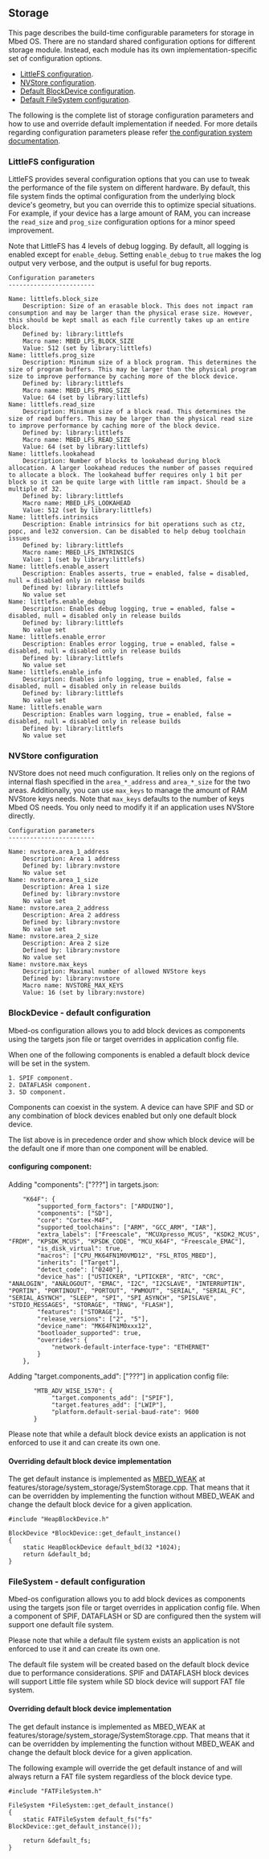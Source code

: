 <h2 id="configuration-storage">Storage</h2>

This page describes the build-time configurable parameters for storage in Mbed OS. There are no standard shared configuration options for different storage module. Instead, each module has its own implementation-specific set of configuration options.

- [LittleFS configuration](#littlefs-configuration).
- [NVStore configuration](#nvstore-configuration).
- [Default BlockDevice configuration](#Default-BlockDevice-configuration).
- [Default FileSystem configuration](#Default-FileSystem-configuration).

The following is the complete list of storage configuration parameters and how to use and override default implementation if needed.
For more details regarding configuration parameters please refer [the configuration system documentation](configuration.md).

### LittleFS configuration

LittleFS provides several configuration options that you can use to tweak the performance of the file system on different hardware. By default, this file system finds the optimal configuration from the underlying block device's geometry, but you can override this to optimize special situations. For example, if your device has a large amount of RAM, you can increase the `read_size` and `prog_size` configuration options for a minor speed improvement.

Note that LittleFS has 4 levels of debug logging. By default, all logging is enabled except for `enable_debug`. Setting `enable_debug` to `true` makes the log output very verbose, and the output is useful for bug reports.

```
Configuration parameters
------------------------

Name: littlefs.block_size
    Description: Size of an erasable block. This does not impact ram consumption and may be larger than the physical erase size. However, this should be kept small as each file currently takes up an entire block.
    Defined by: library:littlefs
    Macro name: MBED_LFS_BLOCK_SIZE
    Value: 512 (set by library:littlefs)
Name: littlefs.prog_size
    Description: Minimum size of a block program. This determines the size of program buffers. This may be larger than the physical program size to improve performance by caching more of the block device.
    Defined by: library:littlefs
    Macro name: MBED_LFS_PROG_SIZE
    Value: 64 (set by library:littlefs)
Name: littlefs.read_size
    Description: Minimum size of a block read. This determines the size of read buffers. This may be larger than the physical read size to improve performance by caching more of the block device.
    Defined by: library:littlefs
    Macro name: MBED_LFS_READ_SIZE
    Value: 64 (set by library:littlefs)
Name: littlefs.lookahead
    Description: Number of blocks to lookahead during block allocation. A larger lookahead reduces the number of passes required to allocate a block. The lookahead buffer requires only 1 bit per block so it can be quite large with little ram impact. Should be a multiple of 32.
    Defined by: library:littlefs
    Macro name: MBED_LFS_LOOKAHEAD
    Value: 512 (set by library:littlefs)
Name: littlefs.intrinsics
    Description: Enable intrinsics for bit operations such as ctz, popc, and le32 conversion. Can be disabled to help debug toolchain issues
    Defined by: library:littlefs
    Macro name: MBED_LFS_INTRINSICS
    Value: 1 (set by library:littlefs)
Name: littlefs.enable_assert
    Description: Enables asserts, true = enabled, false = disabled, null = disabled only in release builds
    Defined by: library:littlefs
    No value set
Name: littlefs.enable_debug
    Description: Enables debug logging, true = enabled, false = disabled, null = disabled only in release builds
    Defined by: library:littlefs
    No value set
Name: littlefs.enable_error
    Description: Enables error logging, true = enabled, false = disabled, null = disabled only in release builds
    Defined by: library:littlefs
    No value set
Name: littlefs.enable_info
    Description: Enables info logging, true = enabled, false = disabled, null = disabled only in release builds
    Defined by: library:littlefs
    No value set
Name: littlefs.enable_warn
    Description: Enables warn logging, true = enabled, false = disabled, null = disabled only in release builds
    Defined by: library:littlefs
    No value set
```

### NVStore configuration

NVStore does not need much configuration. It relies only on the regions of internal flash specified in the `area_*_address` and `area_*_size` for the two areas. Additionally, you can use `max_keys` to manage the amount of RAM NVStore keys needs. Note that `max_keys` defaults to the number of keys Mbed OS needs. You only need to modify it if an application uses NVStore directly.

```
Configuration parameters
------------------------

Name: nvstore.area_1_address
    Description: Area 1 address
    Defined by: library:nvstore
    No value set
Name: nvstore.area_1_size
    Description: Area 1 size
    Defined by: library:nvstore
    No value set
Name: nvstore.area_2_address
    Description: Area 2 address
    Defined by: library:nvstore
    No value set
Name: nvstore.area_2_size
    Description: Area 2 size
    Defined by: library:nvstore
    No value set
Name: nvstore.max_keys
    Description: Maximal number of allowed NVStore keys
    Defined by: library:nvstore
    Macro name: NVSTORE_MAX_KEYS
    Value: 16 (set by library:nvstore)
```

### BlockDevice - default configuration
Mbed-os configuration allows you to add block devices as components using the targets json file or target overrides in application config file.

When one of the following components is enabled a default block device will be set in the system.

    1. SPIF component.
    2. DATAFLASH component.
    3. SD component.

Components can coexist in the system. A device can have SPIF and SD or any combination of block devices enabled but only one default block device.

The list above is in precedence order and show which block device will be the default one if more than one component will be enabled.

#### configuring component:
Adding "components": ["???"] in targets.json:
```
    "K64F": {
        "supported_form_factors": ["ARDUINO"],
        "components": ["SD"],
        "core": "Cortex-M4F",
        "supported_toolchains": ["ARM", "GCC_ARM", "IAR"],
        "extra_labels": ["Freescale", "MCUXpresso_MCUS", "KSDK2_MCUS", "FRDM", "KPSDK_MCUS", "KPSDK_CODE", "MCU_K64F", "Freescale_EMAC"],
        "is_disk_virtual": true,
        "macros": ["CPU_MK64FN1M0VMD12", "FSL_RTOS_MBED"],
        "inherits": ["Target"],
        "detect_code": ["0240"],
        "device_has": ["USTICKER", "LPTICKER", "RTC", "CRC", "ANALOGIN", "ANALOGOUT", "EMAC", "I2C", "I2CSLAVE", "INTERRUPTIN", "PORTIN", "PORTINOUT", "PORTOUT", "PWMOUT", "SERIAL", "SERIAL_FC", "SERIAL_ASYNCH", "SLEEP", "SPI", "SPI_ASYNCH", "SPISLAVE", "STDIO_MESSAGES", "STORAGE", "TRNG", "FLASH"],
        "features": ["STORAGE"],
        "release_versions": ["2", "5"],
        "device_name": "MK64FN1M0xxx12",
        "bootloader_supported": true,
        "overrides": {
            "network-default-interface-type": "ETHERNET"
        }
    },
```
Adding "target.components_add": ["???"] in application config file:
```     
       "MTB_ADV_WISE_1570": {
            "target.components_add": ["SPIF"],
            "target.features_add": ["LWIP"],
            "platform.default-serial-baud-rate": 9600
       }
```

Please note that while a default block device exists an application is not enforced to use it and can create its own one.

#### Overriding default block device implementation 
The get default instance is implemented as [MBED_WEAK](https://github.com/ARMmbed/mbed-os/blob/40058871de290edc758a21ae6d8f2ec1d1b3533d/platform/mbed_toolchain.h#L120) at features/storage/system_storage/SystemStorage.cpp. That means that it can be overridden by implementing the function without MBED_WEAK and change the default block device for a given application.

```
#include "HeapBlockDevice.h"

BlockDevice *BlockDevice::get_default_instance()
{
    static HeapBlockDevice default_bd(32 *1024);
    return &default_bd;
}
```

### FileSystem - default configuration

Mbed-os configuration allows you to add block devices as components using the targets json file or target overrides in application config file.
When a component of SPIF, DATAFLASH or SD are configured then the system will support one default file system.

Please note that while a default file system exists an application is not enforced to use it and can create its own one.

The default file system will be created based on the default block device due to performance considerations.
SPIF and DATAFLASH block devices will support Little file system while SD block device will support FAT file system.

#### Overriding default block device implementation

The get default instance is implemented as MBED_WEAK at features/storage/system_storage/SystemStorage.cpp. That means that it can be overridden by implementing the function without MBED_WEAK and change the default block device for a given application.

The following example will override the get default instance of and will always return a FAT file system regardless of the block device type.

```
#include "FATFileSystem.h"

FileSystem *FileSystem::get_default_instance()
{
    static FATFileSystem default_fs("fs" BlockDevice::get_default_instance());

    return &default_fs;
}

```